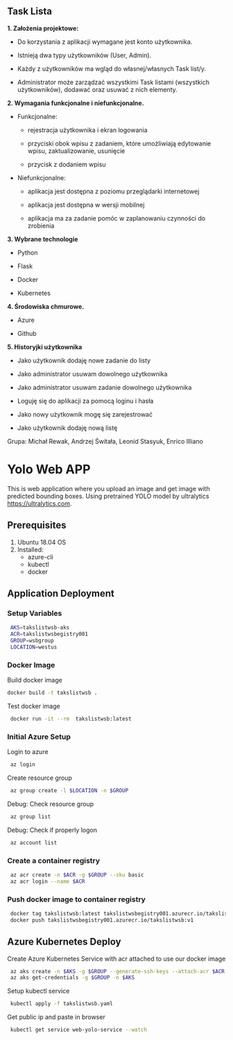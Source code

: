

## Task Lista

**1. Założenia projektowe:**

- Do korzystania z aplikacji wymagane jest konto użytkownika.

- Istnieją dwa typy użytkowników (User, Admin).

- Każdy z użytkowników ma wgląd do własnej/własnych Task list/y.

- Administrator może zarządzać wszystkimi Task listami (wszystkich użytkowników), dodawać oraz usuwać z nich elementy.

  

**2. Wymagania funkcjonalne i niefunkcjonalne.**

- Funkcjonalne:

  - rejestracja użytkownika i ekran logowania

  - przyciski obok wpisu z zadaniem, które umożliwiają edytowanie wpisu, zaktualizowanie, usunięcie

  - przycisk z dodaniem wpisu

- Niefunkcjonalne:

  - aplikacja jest dostępna z poziomu przeglądarki internetowej

  - aplikacja jest dostępna w wersji mobilnej

  - aplikacja ma za zadanie pomóc w zaplanowaniu czynności do zrobienia

  

**3. Wybrane technologie**

- Python

- Flask

- Docker

- Kubernetes

  

**4. Środowiska chmurowe.**

- Azure

- Github

  

**5. Historyjki użytkownika**

- Jako użytkownik dodaję nowe zadanie do listy

- Jako administrator usuwam dowolnego użytkownika

- Jako administrator usuwam zadanie dowolnego użytkownika

- Loguję się do aplikacji za pomocą loginu i hasła

- Jako nowy użytkownik mogę się zarejestrować

- Jako użytkownik dodaję nową listę

  

Grupa: Michał Rewak, Andrzej Świtała, Leonid Stasyuk, Enrico Illiano


# Yolo Web APP
This is web application where you upload an image and get image with predicted bounding boxes. 
Using pretrained YOLO model by ultralytics https://ultralytics.com.

## Prerequisites
1. Ubuntu 18.04 OS
2. Installed:
   - azure-cli
   - kubectl
   - docker
## Application Deployment
### Setup Variables
   ```bash
    AKS=takslistwsb-aks
    ACR=takslistwsbegistry001
    GROUP=wsbgroup
    LOCATION=westus
   ```
### Docker Image
Build docker image
   ```bash
   docker build -t takslistwsb .
   ```
Test docker image
   ```bash
    docker run -it --rm  takslistwsb:latest
   ```
### Initial Azure Setup
Login to azure
   ```bash
    az login
   ```
Create resource group
   ```bash
    az group create -l $LOCATION -n $GROUP
   ```
Debug: Check resource group
   ```bash
    az group list
   ```
Debug: Check if properly logon
   ```bash
    az account list    
   ```
### Create a container registry
   ```bash
    az acr create -n $ACR -g $GROUP --sku basic
    az acr login --name $ACR
   ```
### Push docker image to container registry
   ```bash
    docker tag takslistwsb:latest takslistwsbegistry001.azurecr.io/takslistwsb:v1
    docker push takslistwsbegistry001.azurecr.io/takslistwsb:v1
   ```
## Azure Kubernetes Deploy
Create Azure Kubernetes Service with acr attached to use our docker image
   ```bash
    az aks create -n $AKS -g $GROUP --generate-ssh-keys --attach-acr $ACR
    az aks get-credentials -g $GROUP -n $AKS
   ```
Setup kubectl service
   ```bash
    kubectl apply -f takslistwsb.yaml
   ```
Get public ip and paste in browser
   ```bash
    kubectl get service web-yolo-service --watch
   ```






